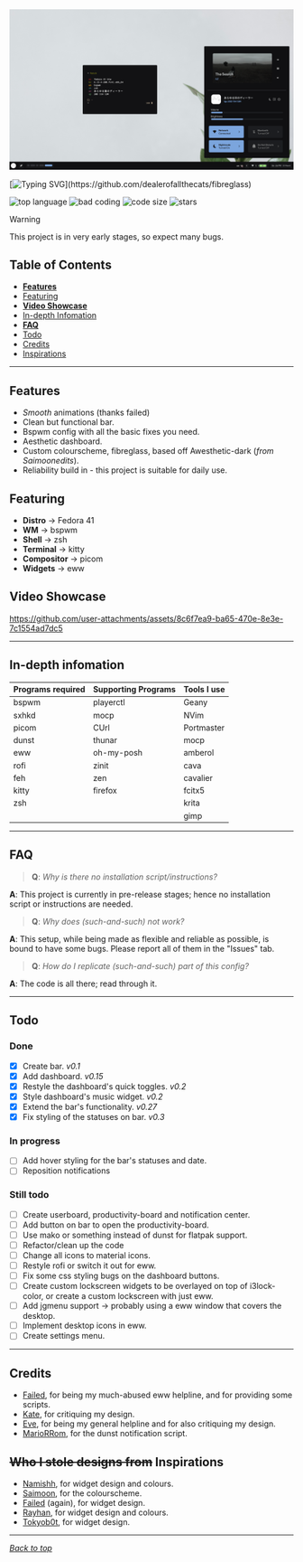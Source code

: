 <a name="top_marker"/>
<img src=".github/showcase_photo.png" alt="showcase">

<br>

[![Typing SVG](https://readme-typing-svg.demolab.com?font=Product+Sans&weight=600&size=35&duration=3500&pause=2000&color=FFFFFF&width=435&lines=fibreglass+(v0.3))](https://github.com/dealerofallthecats/fibreglass)


![top language](https://img.shields.io/github/languages/top/dealerofallthecats/fibreglass?color=6d92bf&style=for-the-badge&labelColor=1B1919)
![bad coding](https://img.shields.io/badge/code_quality-very_bad-blue?color=74be88&style=for-the-badge&labelColor=1B1919)
![code size](https://img.shields.io/github/languages/code-size/dealerofallthecats/fibreglass?color=e1b56a&style=for-the-badge&labelColor=1B1919)
![stars](https://img.shields.io/github/stars/dealerofallthecats/fibreglass?color=74be88&style=for-the-badge&labelColor=1B1919)

> [!WARNING]
> This project is in very early stages, so expect many bugs.

## Table of Contents
- **[Features](#features)**
- [Featuring](#featuring)
- **[Video Showcase](#video-showcase)**
- [In-depth Infomation](#in-depth-infomation)
- **[FAQ](#faq)**
- [Todo](#todo)
- [Credits](#credits)
- [Inspirations](#allowing-me-to-steal-designs-inspirations)

---

## Features
- *Smooth* animations (thanks failed)
- Clean but functional bar.
- Bspwm config with all the basic fixes you need.
- Aesthetic dashboard.
- Custom colourscheme, fibreglass, based off Awesthetic-dark (*from Saimoonedits*).
- Reliability build in - this project is suitable for daily use.

## Featuring
- **Distro**     -> Fedora 41
- **WM**         -> bspwm
- **Shell**      -> zsh
- **Terminal**   -> kitty
- **Compositor** -> picom
- **Widgets**    -> eww

## Video Showcase
https://github.com/user-attachments/assets/8c6f7ea9-ba65-470e-8e3e-7c1554ad7dc5

---

## In-depth infomation
| Programs required | Supporting Programs | Tools I use |
| - | - | - |
| bspwm | playerctl | Geany |
| sxhkd | mocp | NVim |
| picom | CUrl | Portmaster |
| dunst | thunar | mocp |
| eww | oh-my-posh | amberol | 
| rofi | zinit | cava |
| feh | zen | cavalier |
| kitty | firefox | fcitx5 |
| zsh | | krita |
| | | gimp |


---

## FAQ
> **Q**: *Why is there no installation script/instructions?*

**A**: This project is currently in pre-release stages; hence no installation script or instructions are needed.

> **Q**: *Why does (such-and-such) not work?*

**A**: This setup, while being made as flexible and reliable as possible, is bound to have some bugs. Please report all of them in the "Issues" tab.

> **Q**: *How do I replicate (such-and-such) part of this config?*

**A**: The code is all there; read through it. 

---

## Todo
### Done
- [x] Create bar. *v0.1*
- [x] Add dashboard. *v0.15*
- [x] Restyle the dashboard's quick toggles. *v0.2*
- [x] Style dashboard's music widget. *v0.2*
- [x] Extend the bar's functionality. *v0.27*
- [x] Fix styling of the statuses on bar. *v0.3*

### In progress
- [ ] Add hover styling for the bar's statuses and date.
- [ ] Reposition notifications

### Still todo
- [ ] Create userboard, productivity-board and notification center.
- [ ] Add button on bar to open the productivity-board.
- [ ] Use mako or something instead of dunst for flatpak support.
- [ ] Refactor/clean up the code
- [ ] Change all icons to material icons.
- [ ] Restyle rofi or switch it out for eww.
- [ ] Fix some css styling bugs on the dashboard buttons.
- [ ] Create custom lockscreen widgets to be overlayed on top of i3lock-color, or create a custom lockscreen with just eww.
- [ ] Add jgmenu support -> probably using a eww window that covers the desktop.
- [ ] Implement desktop icons in eww.
- [ ] Create settings menu. 

---

## Credits
- [Failed](https://github.com/Failedex), for being my much-abused eww helpline, and for providing some scripts.
- [Kate](https://github.com/jiyutake), for critiquing my design.
- [Eve](https://github.com/CelestialCrafter), for being my general helpline and for also critiquing my design.
- [MarioRRom](https://github.com/MarioRRom), for the dunst notification script.

## ~~Who I stole designs from~~ Inspirations
- [Namishh](https://github.com/namishh), for widget design and colours.
- [Saimoon](https://github.com/saimoomedits), for the colourscheme.
- [Failed](https://github.com/Failedex) (again), for widget design.
- [Rayhan](https://github.com/raexera), for widget design and colours.
- [Tokyob0t](https://github.com/tokyob0t), for widget design.

---
*[Back to top](#top_marker)*

